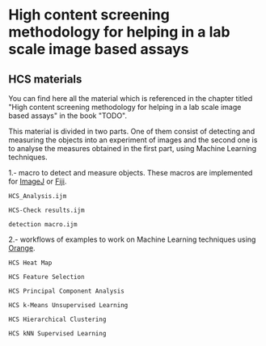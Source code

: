 # High content screening methodology for helping in a lab scale image based assays

## HCS materials

You can find here all the material which is referenced in the chapter titled "High content screening methodology for helping in a lab scale image based assays" in the book "TODO".

This material is divided in two parts. One of them consist of detecting and measuring the objects into an experiment of images and the second one is to analyse the measures obtained in the first part, using Machine Learning techniques.
      
1.- macro to detect and measure objects. These macros are implemented for [ImageJ](http://imagej.nih.gov/ij/) or [Fiji](https://fiji.sc/).

	HCS_Analysis.ijm
	
	HCS-Check results.ijm
	
	detection macro.ijm
						
2.- workflows of examples to work on Machine Learning techniques using [Orange](https://orange.biolab.si/).

	HCS Heat Map
	
	HCS Feature Selection
	
	HCS Principal Component Analysis
	
	HCS k-Means Unsupervised Learning
	
	HCS Hierarchical Clustering
	
	HCS kNN Supervised Learning
